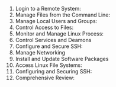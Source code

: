 1. Login to a Remote System:
2. Manage Files from the Command Line:
3. Manage Local Users and Groups:
4. Control Access to Files:
5. Monitor and Manage Linux Process:
6. Control Services and Deamons
7. Configure and Secure SSH:
8. Manage Networking
9. Install and Update Software Packages
10. Access Linux File Systems:
11. Configuring and Securing SSH:
12. Comprehensive Review: 
